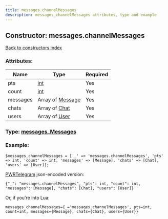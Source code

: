 ```yaml
---
title: messages.channelMessages
description: messages_channelMessages attributes, type and example
---
```

## Constructor: messages.channelMessages  
[Back to constructors index](index.md)



### Attributes:

| Name     |    Type       | Required |
|----------|---------------|----------|
|pts|[int](../types/int.md) | Yes|
|count|[int](../types/int.md) | Yes|
|messages|Array of [Message](../types/Message.md) | Yes|
|chats|Array of [Chat](../types/Chat.md) | Yes|
|users|Array of [User](../types/User.md) | Yes|



### Type: [messages\_Messages](../types/messages_Messages.md)


### Example:

```
$messages_channelMessages = ['_' => 'messages.channelMessages', 'pts' => int, 'count' => int, 'messages' => [Message], 'chats' => [Chat], 'users' => [User]];
```  

[PWRTelegram](https://pwrtelegram.xyz) json-encoded version:

```
{"_": "messages.channelMessages", "pts": int, "count": int, "messages": [Message], "chats": [Chat], "users": [User]}
```


Or, if you're into Lua:  


```
messages_channelMessages={_='messages.channelMessages', pts=int, count=int, messages={Message}, chats={Chat}, users={User}}

```


